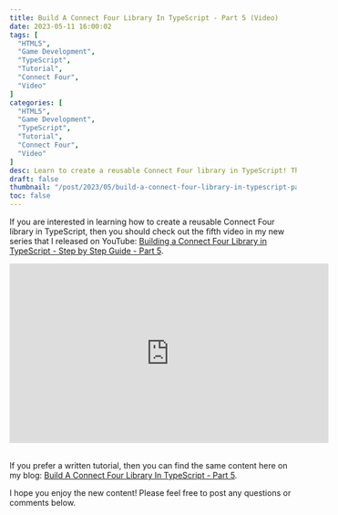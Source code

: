 ```yaml
---
title: Build A Connect Four Library In TypeScript - Part 5 (Video)
date: 2023-05-11 16:00:02
tags: [
  "HTML5",
  "Game Development",
  "TypeScript",
  "Tutorial",
  "Connect Four",
  "Video"
]
categories: [
  "HTML5",
  "Game Development",
  "TypeScript",
  "Tutorial",
  "Connect Four",
  "Video"
]
desc: Learn to create a reusable Connect Four library in TypeScript! This reusable library can be used to build any number of implementations of a Connect Four game - both for the web and CLI.
draft: false
thumbnail: "/post/2023/05/build-a-connect-four-library-in-typescript-part-5-video/images/build-a-connect-four-library-in-typescript-part-5-video-thumbnail.png"
toc: false
---
```


If you are interested in learning how to create a reusable Connect Four library in TypeScript, then you should check out the fifth video in my new series that I released on YouTube: <a href="https://youtu.be/i1LYS7te31o" target="_blank">Building a Connect Four Library in TypeScript - Step by Step Guide - Part 5</a>.

<div style="text-align: center;">
<iframe width="560" height="315" src="https://www.youtube.com/embed/i1LYS7te31o" title="YouTube video player" frameborder="0" allow="accelerometer; autoplay; clipboard-write; encrypted-media; gyroscope; picture-in-picture; web-share" allowfullscreen></iframe>
</div>
<br />

If you prefer a written tutorial, then you can find the same content here on my blog: [Build A Connect Four Library In TypeScript - Part 5](/post/2023/02/build-a-connect-four-library-in-typescript-part-5/).

I hope you enjoy the new content! Please feel free to post any questions or comments below.
